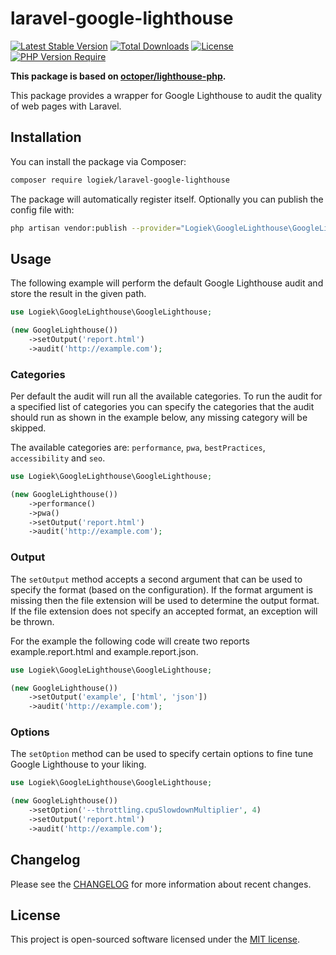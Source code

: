 # laravel-google-lighthouse

[![Latest Stable Version](https://poser.pugx.org/logiek/laravel-google-lighthouse/v/stable)](https://packagist.org/packages/logiek/laravel-google-lighthouse) [![Total Downloads](https://poser.pugx.org/logiek/laravel-google-lighthouse/downloads)](https://packagist.org/packages/logiek/laravel-google-lighthouse) [![License](https://poser.pugx.org/logiek/laravel-google-lighthouse/license)](https://packagist.org/packages/logiek/laravel-google-lighthouse) [![PHP Version Require](http://poser.pugx.org/logiek/laravel-google-lighthouse/require/php)](https://packagist.org/packages/logiek/laravel-google-lighthouse)

**This package is based on [octoper/lighthouse-php](https://github.com/octoper/lighthouse-php).**

This package provides a wrapper for Google Lighthouse to audit the quality of web pages with Laravel.

## Installation

You can install the package via Composer:

``` bash
composer require logiek/laravel-google-lighthouse
```

The package will automatically register itself. Optionally you can publish the config file with:

```bash
php artisan vendor:publish --provider="Logiek\GoogleLighthouse\GoogleLighthouseServiceProvider" --tag="config"
```

## Usage

The following example will perform the default Google Lighthouse audit and store the result in the given path.

```php
use Logiek\GoogleLighthouse\GoogleLighthouse;

(new GoogleLighthouse())
    ->setOutput('report.html')
    ->audit('http://example.com');
```

### Categories

Per default the audit will run all the available categories. To run the audit for a specified list of categories you can specify the categories that the audit should run as shown in the example below, any missing category will be skipped. 

The available categories are: `performance`, `pwa`, `bestPractices`, `accessibility` and `seo`.

```php
use Logiek\GoogleLighthouse\GoogleLighthouse;

(new GoogleLighthouse())
    ->performance()
    ->pwa()
    ->setOutput('report.html')
    ->audit('http://example.com');
```

### Output

The `setOutput` method accepts a second argument that can be used to specify the format (based on the configuration). If the format argument is missing then the file extension will be used to determine the output format. If the file extension does not specify an accepted format, an exception will be thrown.

For the example the following code will create two reports example.report.html and example.report.json.

```php
use Logiek\GoogleLighthouse\GoogleLighthouse;

(new GoogleLighthouse())
    ->setOutput('example', ['html', 'json'])
    ->audit('http://example.com');
```

### Options

The `setOption` method can be used to specify certain options to fine tune Google Lighthouse to your liking.  

```php
use Logiek\GoogleLighthouse\GoogleLighthouse;

(new GoogleLighthouse())
    ->setOption('--throttling.cpuSlowdownMultiplier', 4)
    ->setOutput('report.html')
    ->audit('http://example.com');
```

## Changelog

Please see the [CHANGELOG](CHANGELOG.md) for more information about recent changes.

## License

This project is open-sourced software licensed under the [MIT license](https://opensource.org/licenses/MIT).
